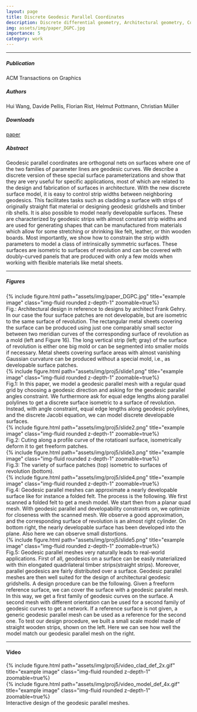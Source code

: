```yaml
---
layout: page
title: Discrete Geodesic Parallel Coordinates
description: Discrete differential geometry, Architectural geometry, Computational fabrication, Paneling, Geodesic, Geodesic strip, Isometry, Geodesic parallel coordinates
img: assets/img/paper_DGPC.jpg
importance: 5
category: work
---
```


------
##### **Publication**
ACM Transactions on Graphics

##### **Authors**
Hui Wang, Davide Pellis, Florian Rist, Helmut Pottmann, Christian Müller

##### **Downloads**
[paper](https://www.geometrie.tuwien.ac.at/geom/ig/publications/geodesic/geodesic.pdf)

##### **Abstract**
Geodesic parallel coordinates are orthogonal nets on surfaces where one
of the two families of parameter lines are geodesic curves. We describe a
discrete version of these special surface parameterizations and show that
they are very useful for specific applications, most of which are related to
the design and fabrication of surfaces in architecture. With the new discrete surface model, it is easy to control strip widths between neighboring
geodesics. This facilitates tasks such as cladding a surface with strips of
originally straight flat material or designing geodesic gridshells and timber
rib shells. It is also possible to model nearly developable surfaces. These are
characterized by geodesic strips with almost constant strip widths and are
used for generating shapes that can be manufactured from materials which
allow for some stretching or shrinking like felt, leather, or thin wooden
boards. Most importantly, we show how to constrain the strip width parameters to model a class of intrinsically symmetric surfaces. These surfaces are
isometric to surfaces of revolution and can be covered with doubly-curved
panels that are produced with only a few molds when working with flexible
materials like metal sheets.


------

##### **Figures**
<div class="row">
    <div class="col-sm mt-3 mt-md-0">
        {% include figure.html path="assets/img/paper_DGPC.jpg" title="example image" class="img-fluid rounded z-depth-1" zoomable=true%}
    </div>
</div>
Fig.: Architectural design in reference to designs by architect Frank Gehry. In our case the four surface patches are not developable, but are isometric to the
same surface of revolution. The rectangular metal sheets covering the surface can be produced using just one comparably small sector between two meridian
curves of the corresponding surface of revolution as a mold (left and Figure 16). The long vertical strip (left; gray) of the surface of revolution is either one big
mold or can be segmented into smaller molds if necessary. Metal sheets covering surface areas with almost vanishing Gaussian curvature can be produced
without a special mold, i.e., as developable surface patches.

<div class="row">
    <div class="col-sm mt-3 mt-md-0">
        {% include figure.html path="assets/img/proj5/slide1.png" title="example image" class="img-fluid rounded z-depth-1" zoomable=true%}
    </div>
</div>
Fig.1: In this paper, we model a geodesic parallel mesh with a regular quad grid by choosing a geodesic direction and asking for the geodesic parallel angles constraint. We furthermore ask for equal edge lengths along parallel polylines to get a discrete surface isometric to a surface of revolution. Instead, with angle constraint, equal edge lengths along geodesic polylines, and the discrete Jacobi equation, we can model discrete developable surfaces.

<div class="row">
    <div class="col-sm mt-3 mt-md-0">
        {% include figure.html path="assets/img/proj5/slide2.png" title="example image" class="img-fluid rounded z-depth-1" zoomable=true%}
    </div>
</div>
Fig.2: Cuting along a profile curve of the rotatioanl surface, isometrically deform it to get freeform patches.

<div class="row">
    <div class="col-sm mt-3 mt-md-0">
        {% include figure.html path="assets/img/proj5/slide3.png" title="example image" class="img-fluid rounded z-depth-1" zoomable=true%}
    </div>
</div>
Fig.3: The variety of surface patches (top) isometric to surfaces of revolution (bottom).

<div class="row">
    <div class="col-sm mt-3 mt-md-0">
        {% include figure.html path="assets/img/proj5/slide4.png" title="example image" class="img-fluid rounded z-depth-1" zoomable=true%}
    </div>
</div>
Fig.4: Geodesic parallel meshes can approximate a nearly developable surface like for instance a folded felt. The process is the following. We first scanned a folded felt to get a mesh model. We start then from a planar quad mesh. With geodesic parallel and developability constraints on, we optimize for closeness with the scanned mesh. We observe a good approximation, and the corresponding surface of revolution is an almost right cylinder. On bottom right, the nearly developable surface has been developed into the plane. Also here we can observe small distortions.

<div class="row">
    <div class="col-sm mt-3 mt-md-0">
        {% include figure.html path="assets/img/proj5/slide5.png" title="example image" class="img-fluid rounded z-depth-1" zoomable=true%}
    </div>
</div>
Fig.5: Geodesic parallel meshes very naturally leads to real-world applications. First of all, geodesics on a surface can be easily materialized with thin elongated quadrilateral timber strips(straight strips). Moreover, parallel geodesics are fairly distributed over a surface. Geodesic parallel meshes are then well suited for the design of architectural geodesic gridshells. A design procedure can be the following. Given a freeform reference surface, we can cover the surface with a geodesic parallel mesh. In this way, we get a first family of geodesic curves on the surface. A second mesh with different orientation can be used for a second family of geodesic curves to get a network. If a reference surface is not given, a generic geodesic parallel mesh can be used as a reference for the second one. To test our design procedure, we built a small scale model made of straight wooden strips, shown on the left. Here we can see how well the model match our geodesic parallel mesh on the right.

------

#### **Video**

<div class="row">
    <div class="col-sm mt-3 mt-md-0">
        {% include figure.html path="assets/img/proj5/video_clad_def_2x.gif" title="example image" class="img-fluid rounded z-depth-1" zoomable=true%}
    </div>
    <div class="col-sm mt-3 mt-md-0">
        {% include figure.html path="assets/img/proj5/video_model_def_4x.gif" title="example image" class="img-fluid rounded z-depth-1" zoomable=true%}
    </div>
</div>
<div class="caption">
    Interactive design of the geodesic parallel meshes.
</div>